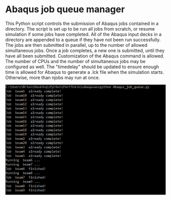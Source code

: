 # Abaqus job queue manager
This Python script controls the submission of Abaqus jobs contained in a directory.  The script is set up to be run all jobs from scratch, or resume simulation if some jobs have completed. All of the Abaqus input decks in a directory are appended to a queue if they have not been run successfully.  The jobs are then submitted in parallel, up to the number of allowed simultaneous jobs.  Once a job completes, a new one is submitted, until they have all been submitted.  Customization of the Abaqus command is allowed.  The number of CPUs and the number of simultaneous jobs may be configured as well.  The "timedelay" should be updated to ensure enough time is allowed for Abaqus to generate a .lck file when the simulation starts.  Otherwise, more than njobs may run at once.

  
<picture>
 <source media="(prefers-color-scheme: dark)" srcset="Output.png">
 <source media="(prefers-color-scheme: light)" srcset="Output.png">
 <img alt="Example" src="Output.png">
</picture>

